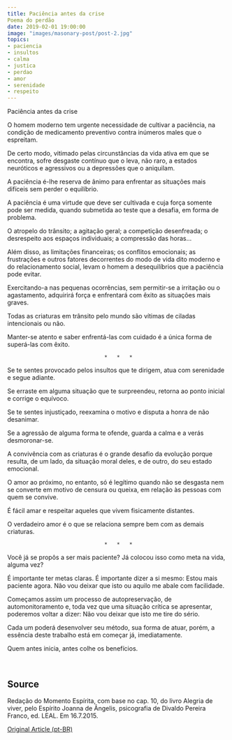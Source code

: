 ```yaml
---
title: Paciência antes da crise
Poema do perdão
date: 2019-02-01 19:00:00
image: "images/masonary-post/post-2.jpg"
topics: 
- paciencia
- insultos
- calma
- justica
- perdao
- amor
- serenidade
- respeito
---
```


Paciência antes da crise

O homem moderno tem urgente necessidade de cultivar a paciência, na condição de
medicamento preventivo contra inúmeros males que o espreitam.

De certo modo, vitimado pelas circunstâncias da vida ativa em que se encontra,
sofre desgaste contínuo que o leva, não raro, a estados neuróticos e agressivos
ou a depressões que o aniquilam.

A paciência é-lhe reserva de ânimo para enfrentar as situações mais difíceis
sem perder o equilíbrio.

A paciência é uma virtude que deve ser cultivada e cuja força somente pode ser
medida, quando submetida ao teste que a desafia, em forma de problema.

O atropelo do trânsito; a agitação geral; a competição desenfreada; o
desrespeito aos espaços individuais; a compressão das horas...

Além disso, as limitações financeiras; os conflitos emocionais; as frustrações
e outros fatores decorrentes do modo de vida dito moderno e do relacionamento
social, levam o homem a desequilíbrios que a paciência pode evitar.

Exercitando-a nas pequenas ocorrências, sem permitir-se a irritação ou o
agastamento, adquirirá força e enfrentará com êxito as situações mais graves.

Todas as criaturas em trânsito pelo mundo são vítimas de ciladas intencionais
ou não.

Manter-se atento e saber enfrentá-las com cuidado é a única forma de superá-las
com êxito.

                                   *   *   *

Se te sentes provocado pelos insultos que te dirigem, atua com serenidade e
segue adiante.

Se erraste em alguma situação que te surpreendeu, retorna ao ponto inicial e
corrige o equívoco.

Se te sentes injustiçado, reexamina o motivo e disputa a honra de não
desanimar.

Se a agressão de alguma forma te ofende, guarda a calma e a verás
desmoronar-se.

A convivência com as criaturas é o grande desafio da evolução porque resulta,
de um lado, da situação moral deles, e de outro, do seu estado emocional.

O amor ao próximo, no entanto, só é legítimo quando não se desgasta nem se
converte em motivo de censura ou queixa, em relação às pessoas com quem se
convive.

É fácil amar e respeitar aqueles que vivem fisicamente distantes.

O verdadeiro amor é o que se relaciona sempre bem com as demais criaturas.

                                   *   *   *

Você já se propôs a ser mais paciente? Já colocou isso como meta na vida,
alguma vez?

É importante ter metas claras. É importante dizer a si mesmo: Estou mais
paciente agora. Não vou deixar que isto ou aquilo me abale com facilidade.

Começamos assim um processo de autopreservação, de automonitoramento e, toda
vez que uma situação crítica se apresentar, poderemos voltar a dizer: Não vou
deixar que isto me tire do sério.

Cada um poderá desenvolver seu método, sua forma de atuar, porém, a essência
deste trabalho está em começar já, imediatamente.

Quem antes inicia, antes colhe os benefícios.

 
## Source
Redação do Momento Espírita, com base no cap. 10,
do livro Alegria de viver, pelo Espírito Joanna de Ângelis,
psicografia de Divaldo Pereira Franco, ed. LEAL.
Em 16.7.2015.

[Original Article (pt-BR)](http://www.momento.com.br/pt/ler_texto.php?id=4518)


